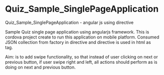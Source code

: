 # Quiz_Sample_SinglePageApplication
Quiz_Sample_SinglePageApplication - angular js using directive

Sample Quiz single page application using angularjs framework. This is cordova project create to run this application on mobile platform. Consumed JSON collection from factory in directive and directive is used in html as tag.

Aim: is to add swipe functionality, so that instead of user clicking on next or previous button, if user swipe right and left, all actions should perform as is doing on next and previous button.
